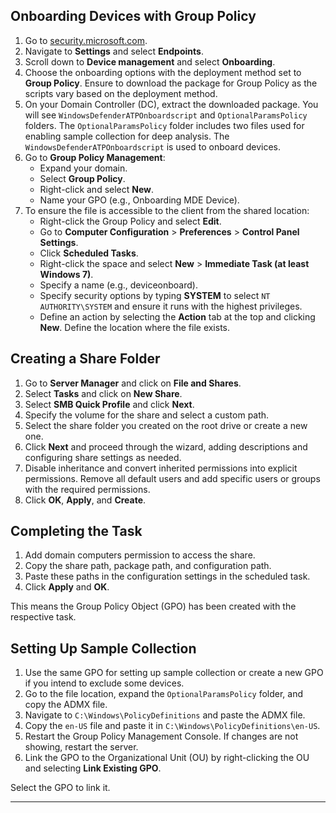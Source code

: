 
## Onboarding Devices with Group Policy

1. Go to [security.microsoft.com](https://security.microsoft.com).
2. Navigate to **Settings** and select **Endpoints**.
3. Scroll down to **Device management** and select **Onboarding**.
4. Choose the onboarding options with the deployment method set to **Group Policy**. Ensure to download the package for Group Policy as the scripts vary based on the deployment method.
5. On your Domain Controller (DC), extract the downloaded package. You will see `WindowsDefenderATPOnboardscript` and `OptionalParamsPolicy` folders. The `OptionalParamsPolicy` folder includes two files used for enabling sample collection for deep analysis. The `WindowsDefenderATPOnboardscript` is used to onboard devices.
6. Go to **Group Policy Management**:
    - Expand your domain.
    - Select **Group Policy**.
    - Right-click and select **New**.
    - Name your GPO (e.g., Onboarding MDE Device).
7. To ensure the file is accessible to the client from the shared location:
    - Right-click the Group Policy and select **Edit**.
    - Go to **Computer Configuration** > **Preferences** > **Control Panel Settings**.
    - Click **Scheduled Tasks**.
    - Right-click the space and select **New** > **Immediate Task (at least Windows 7)**.
    - Specify a name (e.g., deviceonboard).
    - Specify security options by typing **SYSTEM** to select `NT AUTHORITY\SYSTEM` and ensure it runs with the highest privileges.
    - Define an action by selecting the **Action** tab at the top and clicking **New**. Define the location where the file exists.

## Creating a Share Folder

1. Go to **Server Manager** and click on **File and Shares**.
2. Select **Tasks** and click on **New Share**.
3. Select **SMB Quick Profile** and click **Next**.
4. Specify the volume for the share and select a custom path.
5. Select the share folder you created on the root drive or create a new one.
6. Click **Next** and proceed through the wizard, adding descriptions and configuring share settings as needed.
7. Disable inheritance and convert inherited permissions into explicit permissions. Remove all default users and add specific users or groups with the required permissions.
8. Click **OK**, **Apply**, and **Create**.

## Completing the Task

1. Add domain computers permission to access the share.
2. Copy the share path, package path, and configuration path.
3. Paste these paths in the configuration settings in the scheduled task.
4. Click **Apply** and **OK**.

This means the Group Policy Object (GPO) has been created with the respective task.

## Setting Up Sample Collection

1. Use the same GPO for setting up sample collection or create a new GPO if you intend to exclude some devices.
2. Go to the file location, expand the `OptionalParamsPolicy` folder, and copy the ADMX file.
3. Navigate to `C:\Windows\PolicyDefinitions` and paste the ADMX file.
4. Copy the `en-US` file and paste it in `C:\Windows\PolicyDefinitions\en-US`.
5. Restart the Group Policy Management Console. If changes are not showing, restart the server.
6. Link the GPO to the Organizational Unit (OU) by right-clicking the OU and selecting **Link Existing GPO**.

Select the GPO to link it.

---


